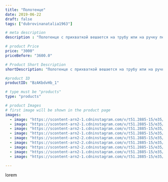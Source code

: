 ```yaml
---
title: "Полотенце"
date: 2019-06-22
draft: false
tags: ["dubrovinanatalia1963"]

# meta description
description : "Полотенце с прихваткой вешается на трубу или на ручку печки"

# product Price
price: "3000"
priceBefore: "3600.0"

# Product Short Description
shortDescription: "Полотенце с прихваткой вешается на трубу или на ручку печки"

#product ID
productID: "BzAKbdvHb_1"

# type must be "products"
type: "products"

# product Images
# first image will be shown in the product page
images:
  - image: "https://scontent-arn2-1.cdninstagram.com/v/t51.2885-15/e35/62018994_444001789722458_1419606561791039493_n.jpg?_nc_ht=scontent-arn2-1.cdninstagram.com&_nc_cat=102&_nc_ohc=VabsJRVUwRMAX-O672P&se=7&tp=1&oh=a33022ede38c1697c26ef23887811999&oe=605E788C&ig_cache_key=MjA3MTcwMTY5MzQwNzE4NzY3Mw%3D%3D.2"
  - image: "https://scontent-arn2-1.cdninstagram.com/v/t51.2885-15/e35/62116336_427214357875912_5647392325092930757_n.jpg?_nc_ht=scontent-arn2-1.cdninstagram.com&_nc_cat=104&_nc_ohc=dR9YyHNujPIAX-oVGBt&se=7&tp=1&oh=46dc41119a0238f0bbe796382eed611a&oe=6060A35B&ig_cache_key=MjA3MTcwMTY5MzM4MjE4MTcyMw%3D%3D.2"
  - image: "https://scontent-arn2-1.cdninstagram.com/v/t51.2885-15/e35/62492902_858870584506060_238368010203852780_n.jpg?_nc_ht=scontent-arn2-1.cdninstagram.com&_nc_cat=104&_nc_ohc=qkBExUUuDc0AX8r3G0A&se=7&tp=1&oh=087e8a6ddf9c99e63263e6a4076b56fb&oe=60612AD9&ig_cache_key=MjA3MTcwMTY5MzM2NTM4MDcyOQ%3D%3D.2"
  - image: "https://scontent-arn2-1.cdninstagram.com/v/t51.2885-15/e35/62485682_2258214044491867_2675928713248399354_n.jpg?_nc_ht=scontent-arn2-1.cdninstagram.com&_nc_cat=107&_nc_ohc=UnjkbztH6vgAX-fOfeg&se=7&tp=1&oh=61b34ac386f1995423df1adf259095bb&oe=605F00A9&ig_cache_key=MjA3MTcwMTY5MzM2NTM1MjQzOA%3D%3D.2"
  - image: "https://scontent-arn2-2.cdninstagram.com/v/t51.2885-15/e35/65227442_2469189116434992_2707889995826350364_n.jpg?_nc_ht=scontent-arn2-2.cdninstagram.com&_nc_cat=100&_nc_ohc=RgJv_fMv4o8AX8CLSLh&se=7&tp=1&oh=4e70d3e40e06a7aa22c6f5e5ba4fafd6&oe=60607CA0&ig_cache_key=MjA3MTcwMTY5MzM4MjAwNzc2Ng%3D%3D.2"
  - image: "https://scontent-arn2-2.cdninstagram.com/v/t51.2885-15/e35/62268279_2036192016485904_7348467094185234072_n.jpg?_nc_ht=scontent-arn2-2.cdninstagram.com&_nc_cat=100&_nc_ohc=peXRRhGaq9kAX8voSIZ&se=7&tp=1&oh=b5d6113a553fc4125fbd6e997d0a4146&oe=605E70DB&ig_cache_key=MjA3MTcwMTY5MzM3MzczMzY1Nw%3D%3D.2"
  - image: "https://scontent-arn2-2.cdninstagram.com/v/t51.2885-15/e35/65142776_150956599402085_8407005927941475598_n.jpg?_nc_ht=scontent-arn2-2.cdninstagram.com&_nc_cat=105&_nc_ohc=0Q76GgD8SysAX-Jv29W&se=7&tp=1&oh=28367dd4ef9bdcdf73b2e005cde03534&oe=605E801E&ig_cache_key=MjA3MTcwMTY5MzM5MDQ5Mjc3OQ%3D%3D.2"
  - image: "https://scontent-arn2-1.cdninstagram.com/v/t51.2885-15/e35/61841478_925978704414974_4249148439637349880_n.jpg?_nc_ht=scontent-arn2-1.cdninstagram.com&_nc_cat=102&_nc_ohc=9l1dPFf4dHMAX_Bq5Tc&se=7&tp=1&oh=d4d374200a7b1eab86360cf5fb574ac6&oe=605F8483&ig_cache_key=MjA3MTcwMTY5MzQwNzI0Njc4OQ%3D%3D.2"
  - image: "https://scontent-arn2-1.cdninstagram.com/v/t51.2885-15/e35/62225538_148712026283695_1622464860775873273_n.jpg?_nc_ht=scontent-arn2-1.cdninstagram.com&_nc_cat=107&_nc_ohc=HLj5-DmnAk4AX-HLulX&se=7&tp=1&oh=a85c4b0c3c9ddd3fc85e9353efe7fbec&oe=60601800&ig_cache_key=MjA3MTcwMTY5MzM0ODQ4MzE2OQ%3D%3D.2"

---
```

lorem

